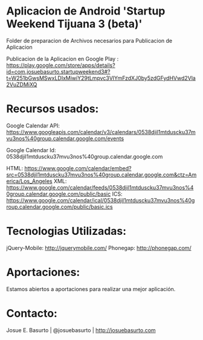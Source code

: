 Aplicacion de Android 'Startup Weekend Tijuana 3 (beta)'
==============================

Folder de preparacion de Archivos necesarios para Publicacion de Aplicacion

Publicacion de la Aplicacion en Google Play : https://play.google.com/store/apps/details?id=com.josuebasurto.startupweekend3#?t=W251bGwsMSwxLDIxMiwiY29tLmpvc3VlYmFzdXJ0by5zdGFydHVwd2Vla2VuZDMiXQ

Recursos usados:
==============================

Google Calendar API: https://www.googleapis.com/calendar/v3/calendars/0538djil1mtduscku37mvu3nos%40group.calendar.google.com/events

Google Calendar Id: 0538djil1mtduscku37mvu3nos%40group.calendar.google.com

HTML: https://www.google.com/calendar/embed?src=0538djil1mtduscku37mvu3nos%40group.calendar.google.com&ctz=America/Los_Angeles
XML: https://www.google.com/calendar/feeds/0538djil1mtduscku37mvu3nos%40group.calendar.google.com/public/basic
ICS: https://www.google.com/calendar/ical/0538djil1mtduscku37mvu3nos%40group.calendar.google.com/public/basic.ics

Tecnologias Utilizadas:
==============================
jQuery-Mobile: http://jquerymobile.com/
Phonegap: http://phonegap.com/

Aportaciones:
==============================
Estamos abiertos a aportaciones para realizar una mejor aplicación.

Contacto:
==============================
Josue E. Basurto | @josuebasurto | http://josuebasurto.com
